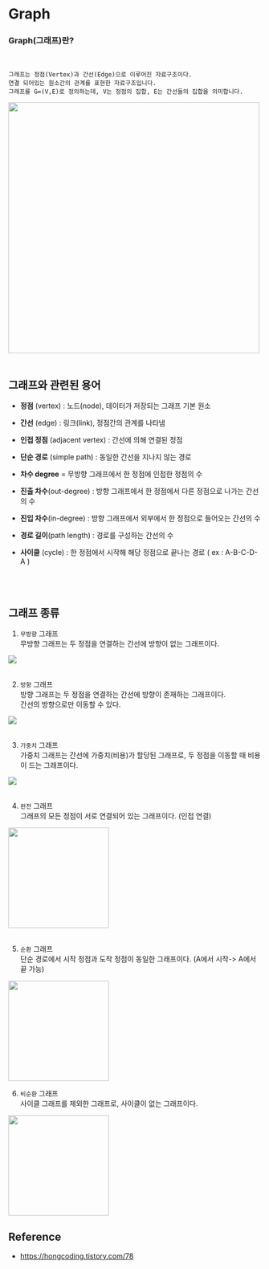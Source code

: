 # **Graph**

### **Graph(그래프)란**?
<br>

```
그래프는 정점(Vertex)과 간선(Edge)으로 이루어진 자료구조이다.
연결 되어있는 원소간의 관계를 표현한 자료구조입니다.
그래프를 G=(V,E)로 정의하는데, V는 정점의 집합, E는 간선들의 집합을 의미합니다.
```
<img width="500" src =https://user-images.githubusercontent.com/96968834/213973630-90f75593-37e8-416b-9628-82b0dd3dd957.jpg>

<br>
<br>



## 그래프와 관련된 용어
- **정점** (vertex) : 노드(node), 데이터가 저장되는 그래프 기본 원소
- **간선** (edge) : 링크(link), 정점간의 관계를 나타냄
- **인접 정점** (adjacent vertex) : 간선에 의해 연결된 정점
- **단순 경로** (simple path) : 동일한 간선을 지나지 않는 경로
- **차수 degree** = 무방향 그래프에서 한 정점에 인접한 정점의 수 
- **진출 차수**(out-degree) : 방향 그래프에서 한 정점에서 다른 정점으로 나가는 간선의 수
- **진입 차수**(in-degree) : 방향 그래프에서 외부에서 한 정점으로 들어오는 간선의 수
- **경로 길이**(path length) : 경로를 구성하는 간선의 수

- **사이클** (cycle) : 한 정점에서 시작해 해당 정점으로 끝나는 경로 ( ex : A-B-C-D-A )

<br><br>


## 그래프 종류

1. ```무방향``` 그래프<br>
무방향 그래프는 두 정점을 연결하는 간선에 방향이 없는 그래프이다.<br>
<img src=https://user-images.githubusercontent.com/96968834/215669990-ffb215d5-f4d6-4b54-8db4-2a5b95a250a1.png>
<br><br>


2. ```방향``` 그래프<br>
방향 그래프는 두 정점을 연결하는 간선에 방향이 존재하는 그래프이다.<br>
간선의 방향으로만 이동할 수 있다.<br>
<img src=https://user-images.githubusercontent.com/96968834/215670237-4528d20b-8aa1-4726-8e85-e1d3fa91edc8.png>
<br><br>

3. ```가중치``` 그래프<br>
가중치 그래프는 간선에 가중치(비용)가 할당된 그래프로, 두 정점을 이동할 때 비용이 드는 그래프이다.
<img src=https://user-images.githubusercontent.com/96968834/215670325-cc60e7f9-0d8b-4099-b426-14b06ad1f3c0.png>
<br><br>

4. ```완전``` 그래프<br>
그래프의 모든 정점이 서로 연결되어 있는 그래프이다. (인접 연결)<br>
<img width="200" src=https://user-images.githubusercontent.com/96968834/215670406-3aa6c8a6-31b1-4e01-91fb-cfdcbddf0e89.png>
<br><br>


5. ```순환``` 그래프<br>
단순 경로에서 시작 정점과 도착 정점이 동일한 그래프이다. (A에서 시작-> A에서 끝 가능)<br>
<img width="200" src=https://user-images.githubusercontent.com/96968834/215670566-f98f3c9b-d189-483f-a2cb-d97088d5ecd1.png>



6. ```비순환``` 그래프<br>
사이클 그래프를 제외한 그래프로, 사이클이 없는 그래프이다.<br>
<img width="200" src=https://user-images.githubusercontent.com/96968834/215670597-f8ea4e89-497c-4e64-94f6-0ef24931516a.png>


<br>

## Reference
- https://hongcoding.tistory.com/78
